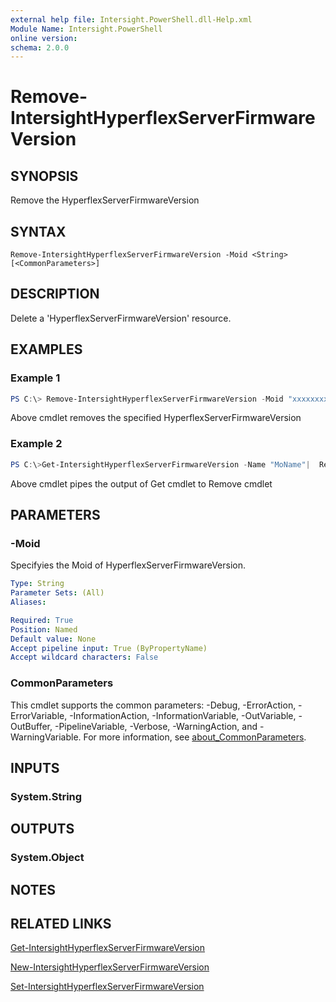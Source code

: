 ```yaml
---
external help file: Intersight.PowerShell.dll-Help.xml
Module Name: Intersight.PowerShell
online version:
schema: 2.0.0
---
```


# Remove-IntersightHyperflexServerFirmwareVersion

## SYNOPSIS
Remove the HyperflexServerFirmwareVersion

## SYNTAX

```
Remove-IntersightHyperflexServerFirmwareVersion -Moid <String> [<CommonParameters>]
```

## DESCRIPTION
Delete a &apos;HyperflexServerFirmwareVersion&apos; resource.

## EXAMPLES

### Example 1
```powershell
PS C:\> Remove-IntersightHyperflexServerFirmwareVersion -Moid "xxxxxxxxxxxxxxxxxxxxxxxxxxx"
```
Above cmdlet removes the specified HyperflexServerFirmwareVersion 

### Example 2
```powershell
PS C:\>Get-IntersightHyperflexServerFirmwareVersion -Name "MoName"|  Remove-IntersightHyperflexServerFirmwareVersion
```
Above cmdlet pipes the output of Get cmdlet to Remove cmdlet

## PARAMETERS

### -Moid
Specifyies the Moid of HyperflexServerFirmwareVersion.

```yaml
Type: String
Parameter Sets: (All)
Aliases:

Required: True
Position: Named
Default value: None
Accept pipeline input: True (ByPropertyName)
Accept wildcard characters: False
```

### CommonParameters
This cmdlet supports the common parameters: -Debug, -ErrorAction, -ErrorVariable, -InformationAction, -InformationVariable, -OutVariable, -OutBuffer, -PipelineVariable, -Verbose, -WarningAction, and -WarningVariable. For more information, see [about_CommonParameters](http://go.microsoft.com/fwlink/?LinkID=113216).

## INPUTS

### System.String

## OUTPUTS

### System.Object
## NOTES

## RELATED LINKS

[Get-IntersightHyperflexServerFirmwareVersion](./Get-IntersightHyperflexServerFirmwareVersion.md)

[New-IntersightHyperflexServerFirmwareVersion](./New-IntersightHyperflexServerFirmwareVersion.md)

[Set-IntersightHyperflexServerFirmwareVersion](./Set-IntersightHyperflexServerFirmwareVersion.md)

